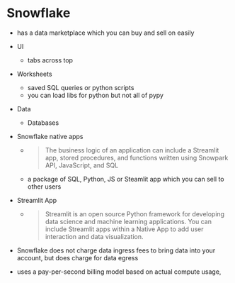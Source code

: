 # Snowflake

- has a data marketplace which you can buy and sell on easily

- UI
    - tabs across top
- Worksheets
    - saved SQL queries or python scripts
    - you can load libs for python but not all of pypy
- Data
    - Databases
- Snowflake native apps
    - > The business logic of an application can include a Streamlit app, stored
      > procedures, and functions written using Snowpark API, JavaScript, and
      > SQL
    - a package of SQL, Python, JS or Steamlit app which you can sell to other
      users
- Streamlit App
    - > Streamlit is an open source Python framework for developing data science
      > and machine learning applications. You can include Streamlit apps within
      > a Native App to add user interaction and data visualization.
- Snowflake does not charge data ingress fees to bring data into your account,
  but does charge for data egress
- uses a pay-per-second billing model based on actual compute usage,
